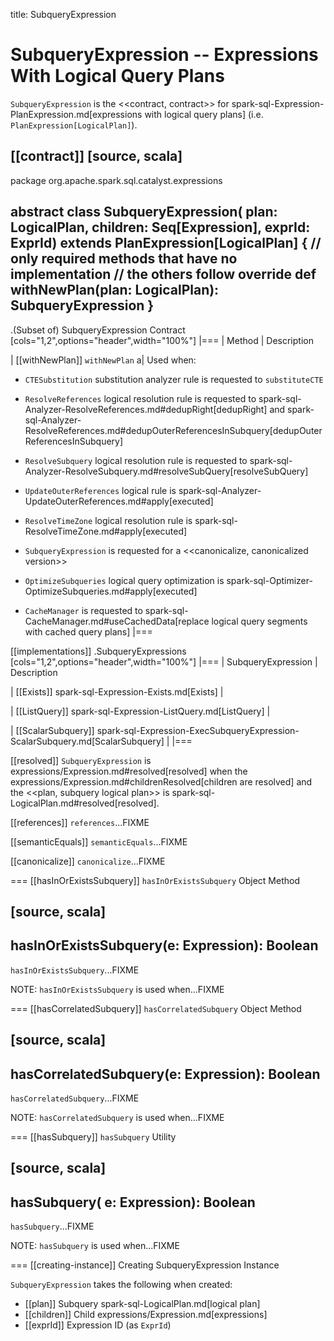 title: SubqueryExpression

# SubqueryExpression -- Expressions With Logical Query Plans

`SubqueryExpression` is the <<contract, contract>> for spark-sql-Expression-PlanExpression.md[expressions with logical query plans] (i.e. `PlanExpression[LogicalPlan]`).

[[contract]]
[source, scala]
----
package org.apache.spark.sql.catalyst.expressions

abstract class SubqueryExpression(
    plan: LogicalPlan,
    children: Seq[Expression],
    exprId: ExprId) extends PlanExpression[LogicalPlan] {
  // only required methods that have no implementation
  // the others follow
  override def withNewPlan(plan: LogicalPlan): SubqueryExpression
}
----

.(Subset of) SubqueryExpression Contract
[cols="1,2",options="header",width="100%"]
|===
| Method
| Description

| [[withNewPlan]] `withNewPlan`
a| Used when:

* `CTESubstitution` substitution analyzer rule is requested to `substituteCTE`

* `ResolveReferences` logical resolution rule is requested to spark-sql-Analyzer-ResolveReferences.md#dedupRight[dedupRight] and spark-sql-Analyzer-ResolveReferences.md#dedupOuterReferencesInSubquery[dedupOuterReferencesInSubquery]

* `ResolveSubquery` logical resolution rule is requested to spark-sql-Analyzer-ResolveSubquery.md#resolveSubQuery[resolveSubQuery]

* `UpdateOuterReferences` logical rule is spark-sql-Analyzer-UpdateOuterReferences.md#apply[executed]

* `ResolveTimeZone` logical resolution rule is spark-sql-ResolveTimeZone.md#apply[executed]

* `SubqueryExpression` is requested for a <<canonicalize, canonicalized version>>

* `OptimizeSubqueries` logical query optimization is spark-sql-Optimizer-OptimizeSubqueries.md#apply[executed]

* `CacheManager` is requested to spark-sql-CacheManager.md#useCachedData[replace logical query segments with cached query plans]
|===

[[implementations]]
.SubqueryExpressions
[cols="1,2",options="header",width="100%"]
|===
| SubqueryExpression
| Description

| [[Exists]] spark-sql-Expression-Exists.md[Exists]
|

| [[ListQuery]] spark-sql-Expression-ListQuery.md[ListQuery]
|

| [[ScalarSubquery]] spark-sql-Expression-ExecSubqueryExpression-ScalarSubquery.md[ScalarSubquery]
|
|===

[[resolved]]
`SubqueryExpression` is expressions/Expression.md#resolved[resolved] when the expressions/Expression.md#childrenResolved[children are resolved] and the <<plan, subquery logical plan>> is spark-sql-LogicalPlan.md#resolved[resolved].

[[references]]
`references`...FIXME

[[semanticEquals]]
`semanticEquals`...FIXME

[[canonicalize]]
`canonicalize`...FIXME

=== [[hasInOrExistsSubquery]] `hasInOrExistsSubquery` Object Method

[source, scala]
----
hasInOrExistsSubquery(e: Expression): Boolean
----

`hasInOrExistsSubquery`...FIXME

NOTE: `hasInOrExistsSubquery` is used when...FIXME

=== [[hasCorrelatedSubquery]] `hasCorrelatedSubquery` Object Method

[source, scala]
----
hasCorrelatedSubquery(e: Expression): Boolean
----

`hasCorrelatedSubquery`...FIXME

NOTE: `hasCorrelatedSubquery` is used when...FIXME

=== [[hasSubquery]] `hasSubquery` Utility

[source, scala]
----
hasSubquery(
  e: Expression): Boolean
----

`hasSubquery`...FIXME

NOTE: `hasSubquery` is used when...FIXME

=== [[creating-instance]] Creating SubqueryExpression Instance

`SubqueryExpression` takes the following when created:

* [[plan]] Subquery spark-sql-LogicalPlan.md[logical plan]
* [[children]] Child expressions/Expression.md[expressions]
* [[exprId]] Expression ID (as `ExprId`)
